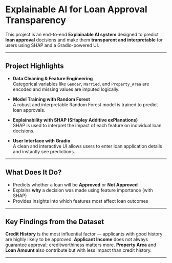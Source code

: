 # Explainable AI for Loan Approval Transparency

This project is an end-to-end **Explainable AI system** designed to predict **loan approval** decisions and make them **transparent and interpretable** for users using SHAP and a Gradio-powered UI.

---

## Project Highlights

- **Data Cleaning & Feature Engineering**  
  Categorical variables like `Gender`, `Married`, and `Property_Area` are encoded and missing values are imputed logically.

- **Model Training with Random Forest**  
  A robust and interpretable Random Forest model is trained to predict loan approvals.

- **Explainability with SHAP (SHapley Additive exPlanations)**  
  SHAP is used to interpret the impact of each feature on individual loan decisions.

- **User Interface with Gradio**  
  A clean and interactive UI allows users to enter loan application details and instantly see predictions.

---

## What Does It Do?

- Predicts whether a loan will be **Approved** or **Not Approved**
- Explains **why** a decision was made using feature importance (with SHAP)
- Provides insights into which features most affect loan outcomes

---

## Key Findings from the Dataset

**Credit History** is the most influential factor — applicants with good history are highly likely to be approved.
**Applicant Income** does not always guarantee approval; creditworthiness matters more.
**Property Area** and **Loan Amount** also contribute but with less impact than credit history.

---
